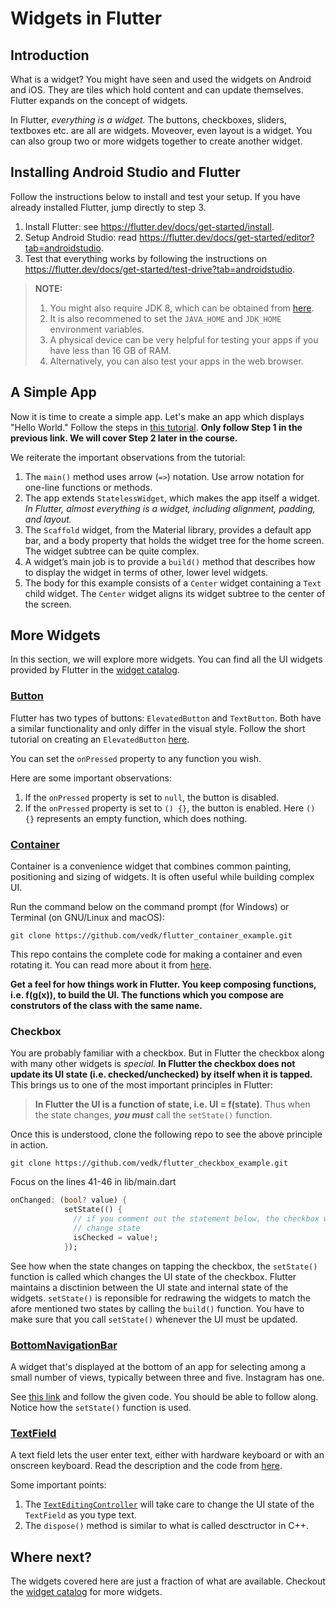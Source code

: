 # Widgets in Flutter
## Introduction
What is a widget?
You might have seen and used the widgets on Android and iOS.
They are tiles which hold content and can update themselves.
Flutter expands on the concept of widgets.

In Flutter, *everything is a widget.*
The buttons, checkboxes, sliders, textboxes etc. are all are widgets.
Moveover, even layout is a widget.
You can also group two or more widgets together to create another widget.

## Installing Android Studio and Flutter
Follow the instructions below to install and test your setup.
If you have already installed Flutter, jump directly to step 3.
1. Install Flutter: see https://flutter.dev/docs/get-started/install.
2. Setup Android Studio: read https://flutter.dev/docs/get-started/editor?tab=androidstudio.
3. Test that everything works by following the instructions on https://flutter.dev/docs/get-started/test-drive?tab=androidstudio.

>**NOTE:**
>1. You might also require JDK 8, which can be obtained from [here](https://adoptopenjdk.net/?variant=openjdk8&>jvmVariant=hotspot).
>2. It is also recommened to set the `JAVA_HOME` and `JDK_HOME` environment variables.
>3. A physical device can be very helpful for testing your apps if you have less than 16 GB of RAM.
>4. Alternatively, you can also test your apps in the web browser.

## A Simple App
Now it is time to create a simple app.
Let's make an app which displays "Hello World."
Follow the steps in [this tutorial](https://flutter.dev/docs/get-started/codelab#step-1-create-the-starter-flutter-app).
**Only follow Step 1 in the previous link. We will cover Step 2 later in the course.**

We reiterate the important observations from the tutorial:
1. The `main()` method uses arrow (`=>`) notation. Use arrow notation for one-line functions or methods.
2. The app extends `StatelessWidget`, which makes the app itself a widget. *In Flutter, almost everything is a widget, including alignment, padding, and layout.*
3. The `Scaffold` widget, from the Material library, provides a default app bar, and a body property that holds the widget tree for the home screen. The widget subtree can be quite complex.
4. A widget’s main job is to provide a `build()` method that describes how to display the widget in terms of other, lower level widgets.
5. The body for this example consists of a `Center` widget containing a `Text` child widget. The `Center` widget aligns its widget subtree to the center of the screen.


## More Widgets
In this section, we will explore more widgets.
You can find all the UI widgets provided by Flutter in the [widget catalog](https://flutter.dev/docs/development/ui/widgets/material).

### <b>[Button](https://api.flutter.dev/flutter/material/ElevatedButton-class.html)</b>
Flutter has two types of buttons: `ElevatedButton` and `TextButton`.
Both have a similar functionality and only differ in the visual style.
Follow the short tutorial on creating an `ElevatedButton` [here](https://api.flutter.dev/flutter/material/ElevatedButton-class.html).

You can set the `onPressed` property to any function you wish.

Here are some important observations:
1. If the `onPressed` property is set to `null`, the button is disabled.
2. If the `onPressed` property is set to `() {}`, the button is enabled. Here `() {}` represents an empty function, which does nothing.

### <b>[Container](https://api.flutter.dev/flutter/widgets/Container-class.html)</b>
Container is a convenience widget that combines common painting, positioning and sizing of widgets.
It is often useful while building complex UI.

Run the command below on the command prompt (for Windows) or Terminal (on GNU/Linux and macOS):
```
git clone https://github.com/vedk/flutter_container_example.git
```
This repo contains the complete code for making a container and even rotating it.
You can read more about it from [here](https://api.flutter.dev/flutter/widgets/Container-class.html).

**Get a feel for how things work in Flutter. You keep composing functions, i.e. f(g(x)), to build the UI.
The functions which you compose are construtors of the class with the same name.**

### <b>Checkbox</b>
You are probably familiar with a checkbox.
But in Flutter the checkbox along with many other widgets is *special.*
**In Flutter the checkbox does not update its UI state (i.e. checked/unchecked) by itself when it is tapped.**
This brings us to one of the most important principles in Flutter:
> **In Flutter the UI is a function of state, i.e. UI = f(state)**.
> Thus when the state changes, ***you must*** call the `setState()` function.

Once this is understood, clone the following repo to see the above principle in action.
```
git clone https://github.com/vedk/flutter_checkbox_example.git
```
Focus on the lines 41-46 in lib/main.dart
```dart
onChanged: (bool? value) {
            setState(() {
              // if you comment out the statement below, the checkbox will not
              // change state
              isChecked = value!;
            });
```
See how when the state changes on tapping the checkbox, the `setState()` function is called which changes the UI state of the checkbox.
Flutter maintains a disctinion between the UI state and internal state of the widgets.
`setState()` is reponsible for redrawing the widgets to match the afore mentioned two states by calling the `build()` function. You have to make sure that you call `setState()` whenever the UI must be updated.

### <b>[BottomNavigationBar](https://api.flutter.dev/flutter/material/BottomNavigationBar-class.html)</b>
A widget that's displayed at the bottom of an app for selecting among a small number of views, typically between three and five.
Instagram has one.

See [this link](https://api.flutter.dev/flutter/material/BottomNavigationBar-class.html) and follow the given code.
You should be able to follow along.
Notice how the `setState()` function is used.

### <b>[TextField](https://api.flutter.dev/flutter/material/TextField-class.html)</b>
A text field lets the user enter text, either with hardware keyboard or with an onscreen keyboard.
Read the description and the code from [here](https://api.flutter.dev/flutter/material/TextField-class.html).

Some important points:
1. The [`TextEditingController`](https://api.flutter.dev/flutter/widgets/TextEditingController-class.html) will take care to change the UI state of the `TextField` as you type text.
2. The `dispose()` method is similar to what is called desctructor in C++.

## Where next?
The widgets covered here are just a fraction of what are available.
Checkout the [widget catalog](https://flutter.dev/docs/development/ui/widgets/material) for more widgets.